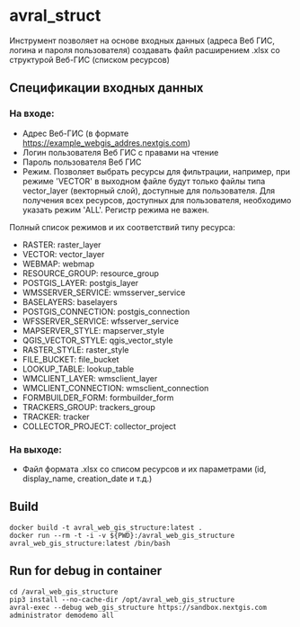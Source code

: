 # avral_struct

Инструмент позволяет на основе входных данных (адреса Веб ГИС, логина и пароля пользователя) создавать файл расширением .xlsx со структурой Веб-ГИС (списком ресурсов)

## Спецификации входных данных 

### На входе:
* Адрес Веб-ГИС (в формате https://example_webgis_addres.nextgis.com)
* Логин пользователя Веб ГИС с правами на чтение
* Пароль пользователя Веб ГИС
* Режим. Позволяет выбрать ресурсы для фильтрации, например, при режиме 'VECTOR' в выходном файле будут только файлы типа vector_layer (векторный слой), доступные для пользователя. Для получения всех ресурсов, доступных для пользователя, необходимо указать режим 'ALL'. Регистр режима не важен.

Полный список режимов и их соответствий типу ресурса:
* RASTER: raster_layer
* VECTOR: vector_layer
* WEBMAP: webmap
* RESOURCE_GROUP: resource_group
* POSTGIS_LAYER: postgis_layer
* WMSSERVER_SERVICE: wmsserver_service
* BASELAYERS: baselayers
* POSTGIS_CONNECTION: postgis_connection
* WFSSERVER_SERVICE: wfsserver_service
* MAPSERVER_STYLE: mapserver_style
* QGIS_VECTOR_STYLE: qgis_vector_style
* RASTER_STYLE: raster_style
* FILE_BUCKET: file_bucket
* LOOKUP_TABLE: lookup_table
* WMCLIENT_LAYER: wmsclient_layer
* WMCLIENT_CONNECTION: wmsclient_connection
* FORMBUILDER_FORM: formbuilder_form
* TRACKERS_GROUP: trackers_group
* TRACKER: tracker
* COLLECTOR_PROJECT: collector_project



### На выходе:
* Файл формата .xlsx cо списом ресурсов и их параметрами (id, display_name, creation_date и т.д.)


## Build

```
docker build -t avral_web_gis_structure:latest .
docker run --rm -t -i -v ${PWD}:/avral_web_gis_structure avral_web_gis_structure:latest /bin/bash
```


## Run for debug in container

```
cd /avral_web_gis_structure
pip3 install --no-cache-dir /opt/avral_web_gis_structure
avral-exec --debug web_gis_structure https://sandbox.nextgis.com administrator demodemo all
```
